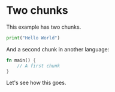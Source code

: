 # Two chunks

This example has two chunks.

```python {name=hello_world}
print("Hello World")
```
And a second chunk in another language:

```rust {export=main.rs}
fn main() {
    // A first chunk
}
```

Let's see how this goes.
